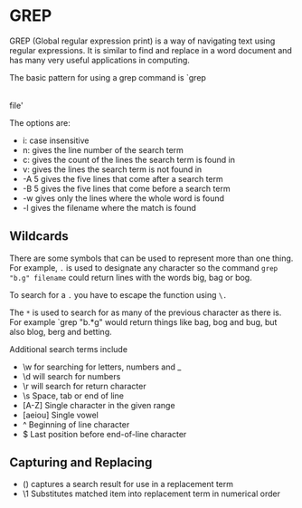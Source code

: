 # GREP
GREP (Global regular expression print) is a way of navigating text using regular expressions. It is similar to find and replace in a word document and has many very useful applications in computing.

The basic pattern for using a grep command is `grep <option> <search pattern> file'

The options are:
+ i: case insensitive 
+ n: gives the line number of the search term 
+ c: gives the count of the lines the search term is found in
+ v: gives the lines the search term is not found in
+ -A 5 gives the five lines that come after a search term
+ -B 5 gives the five lines that come before a search term
+ -w gives only the lines where the whole word is found
+ -l gives the filename where the match is found

## Wildcards
There are some symbols that can be used to represent more than one thing. For example, `.` is used to designate any character so the command `grep "b.g" filename` could return lines with the words big, bag or bog. 

To search for a `.` you have to escape the function using `\.`

The `*` is used to search for as many of the previous character as there is. For example `grep "b.*g" would return things like bag, bog and bug, but also blog, berg and betting.

Additional search terms include
+ \w for searching for letters, numbers and _
+ \d will search for numbers
+ \r will search for return character
+ \s Space, tab or end of line
+ [A-Z] Single character in the given range
+ [aeiou] Single vowel
+ ^ Beginning of line character
+ $ Last position before end-of-line character

## Capturing and Replacing
+ () captures a search result for use in a replacement term
+ \1 Substitutes matched item into replacement term in numerical order
